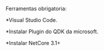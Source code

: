 Ferramentas obrigatoria:

*Visual Studio Code.

*Instalar Plugin do QDK da microsoft.

*Instalar NetCore 3.1+
